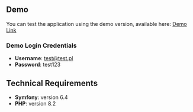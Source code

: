 ## Demo

You can test the application using the demo version, available here: [Demo Link](https://postsyncer.heyweb.pl/lista)

### Demo Login Credentials
- **Username**: test@test.pl
- **Password**: test123

## Technical Requirements

- **Symfony**: version 6.4
- **PHP**: version 8.2
